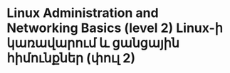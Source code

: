 # Linux Administration and Networking Basics (level 2) Linux-ի կառավարում և ցանցային հիմունքներ (փուլ 2)
